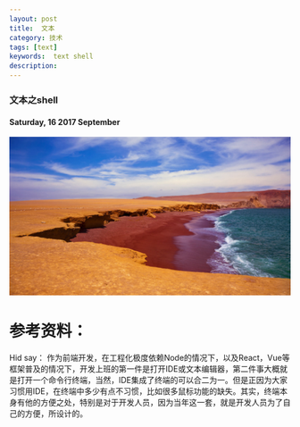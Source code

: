 ```yaml
---
layout: post
title:  文本
category: 技术
tags: [text]
keywords:  text shell
description:
---
```


###  文本之shell

#### Saturday, 16  2017 September

![Well](/../../assets/img/tech/2017/PlayRoja.jpg)



# 参考资料：


Hid say： 作为前端开发，在工程化极度依赖Node的情况下，以及React，Vue等框架普及的情况下，开发上班的第一件是打开IDE或文本编辑器，第二件事大概就是打开一个命令行终端，当然，IDE集成了终端的可以合二为一。但是正因为大家习惯用IDE，在终端中多少有点不习惯，比如很多鼠标功能的缺失。其实，终端本身有他的方便之处，特别是对于开发人员，因为当年这一套，就是开发人员为了自己的方便，所设计的。

